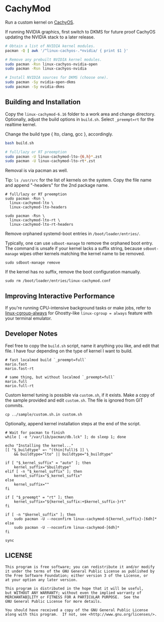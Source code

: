# CachyMod

Run a custom kernel on [CachyOS](https://cachyos.org/).

If running NVIDIA graphics, first switch to DKMS for future proof CachyOS
updating the NVIDIA stack to a later release.

```bash
# Obtain a list of NVIDIA kernel modules.
pacman -Q | awk '/^linux-cachyos-.*nvidia/ { print $1 }'

# Remove any prebuilt NVIDIA kernel modules.
sudo pacman -Rsn linux-cachyos-nvidia-open
sudo pacman -Rsn linux-cachyos-nvidia

# Install NVIDIA sources for DKMS (choose one).
sudo pacman -Sy nvidia-open-dkms
sudo pacman -Sy nvidia-dkms
```

## Building and Installation

Copy the `linux-cachymod-6.16` folder to a work area and change
directory. Optionally, adjust the build options in `build.sh`.
Select `_preempt=rt` for the realtime kernel.

Change the build type { lto, clang, gcc }, accordingly.

```bash
bash build.sh

# full/lazy or RT preemption
sudo pacman -U linux-cachymod-lto-{6,h}*.zst
sudo pacman -U linux-cachymod-lto-rt*.zst
```

Removal is via pacman as well.

Tip: `ls /usr/src` for the list of kernels on the system.
Copy the file name and append "-headers" for the 2nd
package name.

```text
# full/lazy or RT preemption
sudo pacman -Rsn \
  linux-cachymod-lto \
  linux-cachymod-lto-headers

sudo pacman -Rsn \
  linux-cachymod-lto-rt \
  linux-cachymod-lto-rt-headers
```

Remove orphaned systemd-boot entries in `/boot/loader/entries/`.

Typically, one can use `sdboot-manage` to remove the orphaned boot
entry. The command is unsafe if your kernel lacks a suffix string,
because `sdboot-manage` wipes other kernels matching the kernel
name to be removed.

```text
sudo sdboot-manage remove
```

If the kernel has no suffix, remove the boot configuration manually.

```text
sudo rm /boot/loader/entries/linux-cachymod.conf
```

## Improving Interactive Performance

If you're running CPU-intensive background tasks or make jobs, refer to
[linux-cgroup-always](https://github.com/marioroy/linux-cgroup-always)
for Ghostty-like `linux-cgroup = always` feature with your terminal emulator.

## Developer Notes

Feel free to copy the `build.sh` script, name it anything
you like, and edit that file. I have four depending on the
type of kernel I want to build.

```text
# fast localmod build `_preempt=full`
mario.fast
mario.fast-rt

# same thing, but without localmod `_preempt=full`
mario.full
mario.full-rt
```

Custom kernel tuning is possible via `custom.sh`, if it exists.
Make a copy of the sample provided and edit `custom.sh`. The file
is ignored from GIT commits.

```text
cp ../sample/custom.sh.in custom.sh
```

Optionally, append kernel installation steps at the end of the script.

```text
# Wait for pacman to finish
while [ -e "/var/lib/pacman/db.lck" ]; do sleep 1; done

echo "Installing the kernel..."
[[ "$_buildtype" =~ ^(thin|full)$ ]] \
    && buildtype="lto" || buildtype="$_buildtype"

if [ "$_kernel_suffix" = "auto" ]; then
    kernel_suffix="$buildtype"
elif [ -n "$_kernel_suffix" ]; then
    kernel_suffix="$_kernel_suffix"
else
    kernel_suffix=""
fi

if [ "$_preempt" = "rt" ]; then
    kernel_suffix="${kernel_suffix:+$kernel_suffix-}rt"
fi

if [ -n "$kernel_suffix" ]; then
    sudo pacman -U --noconfirm linux-cachymod-${kernel_suffix}-[6dh]*
else
    sudo pacman -U --noconfirm linux-cachymod-[6dh]*
fi

sync
```

## LICENSE

```text
This program is free software; you can redistribute it and/or modify
it under the terms of the GNU General Public License as published by
the Free Software Foundation; either version 3 of the License, or
at your option any later version.

This program is distributed in the hope that it will be useful,
but WITHOUT ANY WARRANTY; without even the implied warranty of
MERCHANTABILITY or FITNESS FOR A PARTICULAR PURPOSE.  See the
GNU General Public License for more details.

You should have received a copy of the GNU General Public License
along with this program.  If not, see <http://www.gnu.org/licenses/>.
```

